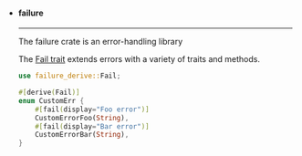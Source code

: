 -   #### failure

    ---

    The failure crate is an error-handling library

    The [Fail trait](https://boats.gitlab.io/failure/fail.html) extends errors with a variety of traits and methods.
    
    ```rs
    use failure_derive::Fail;
    
    #[derive(Fail)]
    enum CustomErr {
        #[fail(display="Foo error")]
        CustomErrorFoo(String),
        #[fail(display="Bar error")]
        CustomErrorBar(String),
    }
    ```